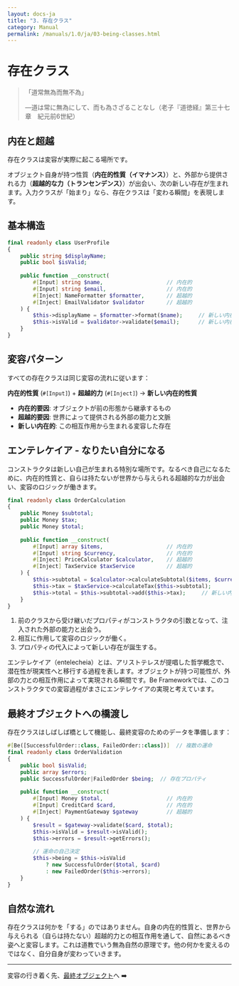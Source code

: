 ```yaml
---
layout: docs-ja
title: "3. 存在クラス"
category: Manual
permalink: /manuals/1.0/ja/03-being-classes.html
---
```


# 存在クラス

> 「道常無為而無不為」
> 
> —道は常に無為にして、而も為さざることなし（老子『道徳経』第三十七章　紀元前6世紀）

## 内在と超越

存在クラスは変容が実際に起こる場所です。

オブジェクト自身が持つ性質（**内在的性質（イマナンス）**）と、外部から提供される力（**超越的な力（トランセンデンス）**）が出会い、次の新しい存在が生まれます。入力クラスが「始まり」なら、存在クラスは「変わる瞬間」を表現します。

## 基本構造

```php
final readonly class UserProfile
{
    public string $displayName;
    public bool $isValid;
    
    public function __construct(
        #[Input] string $name,                    // 内在的
        #[Input] string $email,                   // 内在的
        #[Inject] NameFormatter $formatter,       // 超越的
        #[Inject] EmailValidator $validator       // 超越的
    ) {
        $this->displayName = $formatter->format($name);     // 新しい内在的
        $this->isValid = $validator->validate($email);      // 新しい内在的
    }
}
```

## 変容パターン

すべての存在クラスは同じ変容の流れに従います：

**内在的性質** (`#[Input]`) + **超越的力** (`#[Inject]`) → **新しい内在的性質**

- **内在的要因**: オブジェクトが前の形態から継承するもの
- **超越的要因**: 世界によって提供される外部の能力と文脈
- **新しい内在的**: この相互作用から生まれる変容した存在

## エンテレケイア - なりたい自分になる

コンストラクタは新しい自己が生まれる特別な場所です。なるべき自己になるために、内在的性質と、自らは持たないが世界から与えられる超越的な力が出会い、変容のロジックが働きます。

```php
final readonly class OrderCalculation
{
    public Money $subtotal;
    public Money $tax;
    public Money $total;
    
    public function __construct(
        #[Input] array $items,                    // 内在的
        #[Input] string $currency,                // 内在的
        #[Inject] PriceCalculator $calculator,    // 超越的
        #[Inject] TaxService $taxService          // 超越的
    ) {
        $this->subtotal = $calculator->calculateSubtotal($items, $currency);
        $this->tax = $taxService->calculateTax($this->subtotal);
        $this->total = $this->subtotal->add($this->tax);     // 新しい内在的
    }
}
```

1. 前のクラスから受け継いだプロパティがコンストラクタの引数となって、注入された外部の能力と出会う。
2. 相互に作用して変容のロジックが働く。
3. プロパティの代入によって新しい存在が誕生する。

エンテレケイア（entelecheia）とは、アリストテレスが提唱した哲学概念で、潜在性が現実性へと移行する過程を表します。オブジェクトが持つ可能性が、外部の力との相互作用によって実現される瞬間です。Be Frameworkでは、このコンストラクタでの変容過程がまさにエンテレケイアの実現と考えています。

## 最終オブジェクトへの橋渡し

存在クラスはしばしば橋として機能し、最終変容のためのデータを準備します：

```php
#[Be([SuccessfulOrder::class, FailedOrder::class])]  // 複数の運命
final readonly class OrderValidation
{
    public bool $isValid;
    public array $errors;
    public SuccessfulOrder|FailedOrder $being;  // 存在プロパティ
    
    public function __construct(
        #[Input] Money $total,                    // 内在的
        #[Input] CreditCard $card,                // 内在的
        #[Inject] PaymentGateway $gateway         // 超越的
    ) {
        $result = $gateway->validate($card, $total);
        $this->isValid = $result->isValid();
        $this->errors = $result->getErrors();
        
        // 運命の自己決定
        $this->being = $this->isValid 
            ? new SuccessfulOrder($total, $card)
            : new FailedOrder($this->errors);
    }
}
```

## 自然な流れ

存在クラスは何かを「する」のではありません。自身の内在的性質と、世界から与えられる（自らは持たない）超越的力との相互作用を通して、自然にあるべき姿へと変容します。これは道教でいう無為自然の原理です。他の何かを変えるのではなく、自分自身が変わっていきます。

---

変容の行き着く先、[最終オブジェクト](./04-final-objects.html)へ ➡️
